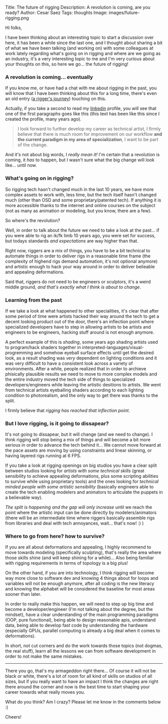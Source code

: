 Title: The future of rigging
Description: A revolution is coming, are you ready?
Author: Cesar Saez
Tags: thoughts
Image: images/future-rigging.png

Hi folks,

I have been thinking about an interesting topic to start a discussion over here, it has been a
while since the last one, and I thought about sharing a bit of what we have been talking (and
working on) with some colleagues at work lately regarding what's going on in rigging and where are
we going as an industry, it's a very interesting topic to me and I'm very curious about your
thoughts on this, so here we go... the future of rigging!


### A revolution is coming... eventually

If you know me, or have had a chat with me about rigging in the past, you will know that I have
been thinking about this for a long time, there's even an old entry ([a rigger's
journey](https://www.cesarsaez.me/2013/11/rigger-journey.html)) touching on this.

Actually, if you take a second to read my [linkedin](http://www.linkedin.com/in/cesarsaez) profile,
you will see that one of the first paragraphs goes like this (this text has been like this since I
created the profile, many years ago).

> I look forward to further develop my career as technical artist, I firmly believe that there is
> much room for improvement on our workflow __and the current paradigm in my area of
> specialization__, I want to be part of the change.

And it's not about big words, I _really mean it!_ I'm certain that a revolution is coming, it _has_
to happen, but I wasn't sure what the big change will look like... until now.


### What's going on in rigging?

So rigging tech hasn't changed much in the last 10 years, we have more complex assets to work with,
less time, but the tech itself hasn't changed much (other than OSD and some proprietary/patented
tech). If anything it is more accessible thanks to the internet and online courses on the subject
(not as many as animation or modeling, but you know, there are a few).

So where's the revolution?

Well, in order to talk about the future we need to take a look at the past...  if you were able to
rig an ik/fk limb 10 years ago, you were set for success, but todays standards _and expectations_
are way higher than that.

Right now, riggers are a mix of things, you have to be a bit technical to automate things in order
to deliver rigs in a reasonable time frame (the complexity of highend rigs demand automation, it's
not optional anymore) and artistic enough to hack your way around in order to deliver belieable and
appealing deformations.

Said that, riggers do not need to be engineers or sculptors, it's a weird middle ground, _and
that's exactly what I think is about to change_.



### Learning from the past

If we take a look at what happened to other specialities, it's clear that after some period of time
were artists hacked their way around the tech to get a decent looking product out of the door,
there's an inflection point where specialized developers have to step in allowing artists to be
artists and engineers to be engineers, hacking stuff around is not enough anymore.

A perfect example of this is _shading_, some years ago shading artists used to program/hack shaders
together in interpreted-languages/visual-progremming and somehow eyeball surface effects until get
the desired look, as a result shading was _very_ dependent on lighting conditions and it was very
difficult to have a consistent look across a variety of environments. After a while, people
realized that in order to archieve phisically plausible results we need to move to more complex
models and the entire industry moved the tech side of things to specialized developers/engineers
while leaving the artistic desitions to artists. We went from technical artists eyeballing shaders
according to each lighting condition to photorealism, and the only way to get there was thanks to
the split.

I firmly believe that _rigging has reached that inflection point_.


### But I love rigging, is it going to dissapear?

It's not going to dissapear, but it will change (and we need to change). I think rigging will stop
being a mix of things and will become a bit more serious in order to advance the tech behind it...
We cannot move forward at the pace assets are moving by using constraints and linear skinning, or
having layered rigs running at 6 FPS.

If you take a look at rigging openings on big studios you have a clear split between studios
looking for _artists with some technical skills_ (great sensibility to achieve appealing
deformations, plus some scripting abilities to survive while using proprietary tools) and the ones
looking for _technical minded people with some artistic sensibility_ (basically engineers able to
create the tech enabling modelers and animators to articulate the puppets in a believable way).

_The split is happening and the gap will only increase_ until we reach the point where the artistic
input can be done directly by modelers/animators (there will be an intermediate time where riggers
basically assemble rigs from libraries and deal with tech annoyances, wait... that's now! :) )


### Where to go from here? how to survive?

If you are all about deformations and appealing, I highly recommend to move towards modeling
(specifically sculpting), that's really the area where those skills shine (and will keep shining
for a while)... Also being familiar with rigging requirements in terms of topology is a big plus!

On the other hand, if you are into technology, I think rigging will become way more close to
software dev and knowing 4 things about for loops and variables will not be enough anymore, after
all coding is the new literacy and knowing the alphabet will be considered the baseline for most
areas sooner than later.

In order to really make this happen, we will need to step up big time and become a
developer/engineer (I'm not talking about the degree, but the mindset), have a clear understanding
of the main programming paradigms (OOP, pure functional), being able to design reasonable apis,
understand data, being able to develop fast code by understanding the hardware (especially GPUs,
parallel computing is already a big deal when it comes to deformations).

In short, not cut corners and do the work towards those topics (not dogmas, the real stuff), learn
all the lessons we can from software development in order to not make the same mistakes.

---

There you go, that's my armageddon right there... Of course it will not be black or white, there's
a lot of room for all kind of skills on studios of all sizes, but if you really want to have an
impact I think the changes are right there around the corner and now is the best time to start
shaping your career towards what really moves you.

What do you think? Am I crazy? Please let me know in the comments below :)


Cheers!
